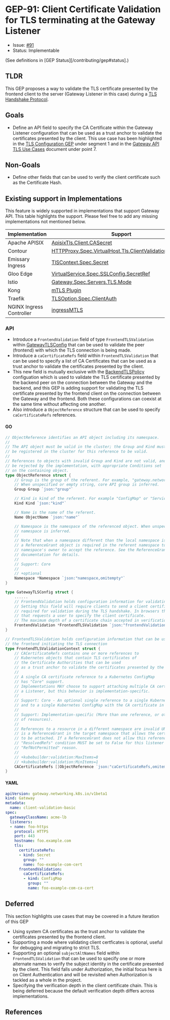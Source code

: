 # GEP-91: Client Certificate Validation for TLS terminating at the Gateway Listener

* Issue: [#91](https://github.com/kubernetes-sigs/gateway-api/issues/91)
* Status: Implementable

(See definitions in [GEP Status][/contributing/gep#status].)

## TLDR

This GEP proposes a way to validate the TLS certificate presented by the frontend client to the server
(Gateway Listener in this case) during a [TLS Handshake Protocol][].

## Goals

* Define an API field to specify the CA Certificate within the Gateway Listener configuration that can be used as a trust anchor to validate the certificates presented by the client. This use case has been highlighted in the [TLS Configuration GEP][] under segment 1 and in the [Gateway API TLS Use Cases][] document under point 7.

## Non-Goals
* Define other fields that can be used to verify the client certificate such as the Certificate Hash.

## Existing support in Implementations

This feature is widely supported in implementations that support Gateway API.
This table highlights the support. Please feel free to add any missing implementations not mentioned below.

| Implementation | Support       |
|----------------|------------|
| Apache APISIX  | [ApisixTls.Client.CASecret](https://apisix.apache.org/docs/ingress-controller/tutorials/mtls/#mutual-authentication)      |
| Contour        | [HTTPProxy.Spec.VirtualHost.Tls.ClientValidation.CASecret](https://projectcontour.io/docs/v1.17.1/config/tls-termination/)      |
| Emissary Ingress| [TlSContext.Spec.Secret](https://www.getambassador.io/docs/emissary/latest/topics/running/tls/mtls)     |
| Gloo Edge      | [VirtualService.Spec.SSLConfig.SecretRef](https://docs.solo.io/gloo-edge/latest/guides/security/tls/server_tls/#configuring-downstream-mtls-in-a-virtual-service)      |
| Istio          | [Gateway.Spec.Servers.TLS.Mode](https://istio.io/latest/docs/tasks/traffic-management/ingress/secure-ingress/#configure-a-mutual-tls-ingress-gateway)      |
| Kong           | [mTLS Plugin](https://docs.konghq.com/hub/kong-inc/mtls-auth/)      |
| Traefik        | [TLSOption.Spec.ClientAuth](https://doc.traefik.io/traefik/https/tls/#client-authentication-mtls)    |
| NGINX Ingress Controller | [ingressMTLS](https://docs.nginx.com/nginx-ingress-controller/configuration/policy-resource/#ingressmtls)    |

### API

* Introduce a `FrontendValidation` field of type `FrontendTLSValidation` within [GatewayTLSConfig][] that can be used to validate the peer (frontend) with which the TLS connection is being made.
* Introduce a `caCertificateRefs` field within `FrontendTLSValidation` that can be used to specify a list of CA Certificates that can be used as a trust anchor to validate the certificates presented by the client.
* This new field is mutually exclusive with the [BackendTLSPolicy][] configuation which is used to validate the TLS certificate presented by the backend peer on the connection between the Gateway and the backend, and this GEP is adding support for validating the TLS certificate presented by the frontend client on the connection between the Gateway and the frontend. Both these configurations can coexist at the same time without affecting one another.
* Also introduce a `ObjectReference` structure that can be used to specify `caCertificateRefs` references.

#### GO

```go
// ObjectReference identifies an API object including its namespace.
//
// The API object must be valid in the cluster; the Group and Kind must
// be registered in the cluster for this reference to be valid.
//
// References to objects with invalid Group and Kind are not valid, and must
// be rejected by the implementation, with appropriate Conditions set
// on the containing object.
type ObjectReference struct {
	// Group is the group of the referent. For example, "gateway.networking.k8s.io".
	// When unspecified or empty string, core API group is inferred.
	Group Group `json:"group"`

	// Kind is kind of the referent. For example "ConfigMap" or "Service".
	Kind Kind `json:"kind"`

	// Name is the name of the referent.
	Name ObjectName `json:"name"`

	// Namespace is the namespace of the referenced object. When unspecified, the local
	// namespace is inferred.
	//
	// Note that when a namespace different than the local namespace is specified,
	// a ReferenceGrant object is required in the referent namespace to allow that
	// namespace's owner to accept the reference. See the ReferenceGrant
	// documentation for details.
	//
	// Support: Core
	//
	// +optional
	Namespace *Namespace `json:"namespace,omitempty"`
}

type GatewayTLSConfig struct {
    ......
    // FrontendValidation holds configuration information for validating the frontend (client).
    // Setting this field will require clients to send a client certificate
    // required for validation during the TLS handshake. In browsers this may result in a dialog appearing 
    // that requests a user to specify the client certificate.
    // The maximum depth of a certificate chain accepted in verification is Implementation specific.
    FrontendValidation *FrontendTLSValidation `json:"frontendValidation,omitempty"`
}

// FrontendTLSValidation holds configuration information that can be used to validate
// the frontend initiating the TLS connection
type FrontendTLSValidationContext struct {
    // CACertificateRefs contains one or more references to
    // Kubernetes objects that contain TLS certificates of
    // the Certificate Authorities that can be used
    // as a trust anchor to validate the certificates presented by the client.
    //
    // A single CA certificate reference to a Kubernetes ConfigMap
    // has "Core" support.
    // Implementations MAY choose to support attaching multiple CA certificates to
    // a Listener, but this behavior is implementation-specific.
    //
    // Support: Core - An optional single reference to a single Kubernetes Secret
    // and to a single Kubernetes ConfigMap with the CA certificate in a key named `ca.crt`.
    //
    // Support: Implementation-specific (More than one reference, or other kinds
    // of resources).
    //
    // References to a resource in a different namespace are invalid UNLESS there
    // is a ReferenceGrant in the target namespace that allows the certificate
    // to be attached. If a ReferenceGrant does not allow this reference, the
    // "ResolvedRefs" condition MUST be set to False for this listener with the
    // "RefNotPermitted" reason.
    //
    // +kubebuilder:validation:MaxItems=8
    // +kubebuilder:validation:MinItems=1
    CACertificateRefs []ObjectReference `json:"caCertificateRefs,omitempty"`
}

```

#### YAML

```yaml
apiVersion: gateway.networking.k8s.io/v1beta1
kind: Gateway
metadata:
  name: client-validation-basic
spec:
  gatewayClassName: acme-lb
  listeners:
  - name: foo-https
    protocol: HTTPS
    port: 443
    hostname: foo.example.com
    tls:
      certificateRefs:
      - kind: Secret
        group: ""
        name: foo-example-com-cert
      frontendValidation:
        caCertificateRefs:
        - kind: ConfigMap
          group: ""
          name: foo-example-com-ca-cert
```

## Deferred

This section highlights use cases that may be covered in a future iteration of this GEP

* Using system CA certificates as the trust anchor to validate the certificates presented by the frontend client.
* Supporting a mode where validating client certficates is optional, useful for debugging and migrating to strict TLS.
* Supporting an optional `subjectAltNames` field within `FrontendTLSValidation` that can be used to specify one or more alternate names to verify the subject identity in the certificate presented by the client. This field falls under Authorization, the initial focus here is on Client Authentication and will be revisited when Authorization is tackled as a whole in the project.
* Specifying the verification depth in the client certificate chain. This is being deferred because the default verification depth differs across implementations.


## References

[TLS Handshake Protocol]: https://www.rfc-editor.org/rfc/rfc5246#section-7.4
[Certificate Path Validation]: https://www.rfc-editor.org/rfc/rfc5280#section-6
[GatewayTLSConfig]: https://gateway-api.sigs.k8s.io/references/spec/#gateway.networking.k8s.io/v1.GatewayTLSConfig
[BackendTLSPolicy]: https://gateway-api.sigs.k8s.io/api-types/backendtlspolicy/
[TLS Configuration GEP]: https://gateway-api.sigs.k8s.io/geps/gep-2907/
[Gateway API TLS Use Cases]: https://docs.google.com/document/d/17sctu2uMJtHmJTGtBi_awGB0YzoCLodtR6rUNmKMCs8/edit?pli=1#heading=h.cxuq8vo8pcxm

